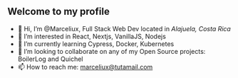 ## Welcome to my profile

- 👋 Hi, I’m @Marceliux, Full Stack Web Dev located in *Alajuela, Costa Rica*
- 👀 I’m interested in React, Nextjs, VanillaJS, Nodejs
- 🌱 I’m currently learning Cypress, Docker, Kubernetes
- 💞️ I’m looking to collaborate on any of my Open Source projects: BoilerLog and Quichel
- 📫 How to reach me: marceliux@tutamail.com

<!---
Marceliux/Marceliux is a ✨ special ✨ repository because its `README.md` (this file) appears on your GitHub profile.
You can click the Preview link to take a look at your changes.
--->
